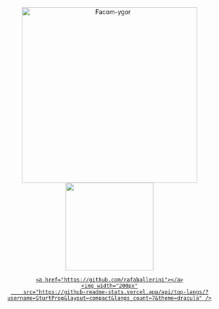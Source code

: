 <div align="center">
        <img alt="Facom-ygor"
        src="https://media.discordapp.net/attachments/954930826179649547/954933379214745610/20220319_220047.gif" height="400px">
        <a href=""></a>  
</div>
<div align="center"><a href="https://github.com/SturtProg">
    <img width="200px"
        src="https://github-readme-stats.vercel.app/api?username=SturtProg&show_icons=true&theme=dracula&include_all_commits=true&count_private=true" />

    <a href="https://github.com/rafaballerini"></a>
    <img width="200px"
        src="https://github-readme-stats.vercel.app/api/top-langs/?username=SturtProg&layout=compact&langs_count=7&theme=dracula" />
</div>
